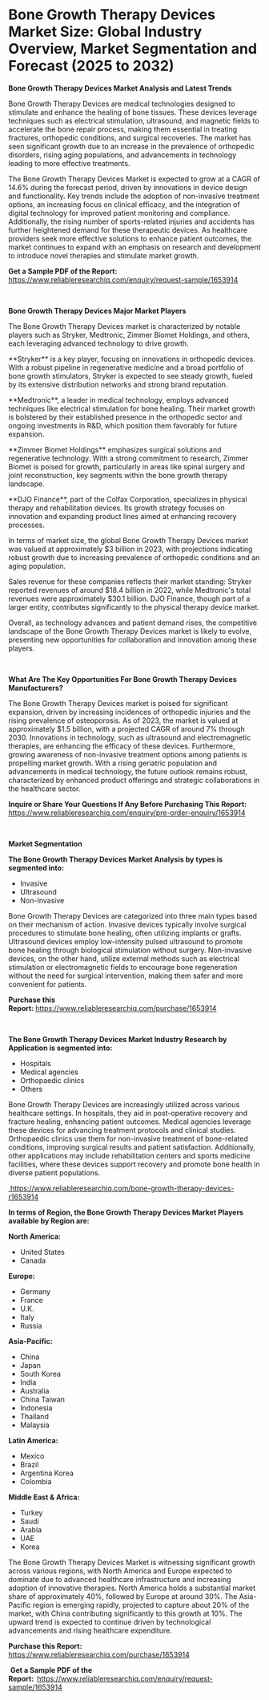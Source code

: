 <p><h1>Bone Growth Therapy Devices Market Size: Global Industry Overview, Market Segmentation and Forecast (2025 to 2032)</h1></p><p><strong>Bone Growth Therapy Devices Market Analysis and Latest Trends</strong></p>
<p><p>Bone Growth Therapy Devices are medical technologies designed to stimulate and enhance the healing of bone tissues. These devices leverage techniques such as electrical stimulation, ultrasound, and magnetic fields to accelerate the bone repair process, making them essential in treating fractures, orthopedic conditions, and surgical recoveries. The market has seen significant growth due to an increase in the prevalence of orthopedic disorders, rising aging populations, and advancements in technology leading to more effective treatments.</p><p>The Bone Growth Therapy Devices Market is expected to grow at a CAGR of 14.6% during the forecast period, driven by innovations in device design and functionality. Key trends include the adoption of non-invasive treatment options, an increasing focus on clinical efficacy, and the integration of digital technology for improved patient monitoring and compliance. Additionally, the rising number of sports-related injuries and accidents has further heightened demand for these therapeutic devices. As healthcare providers seek more effective solutions to enhance patient outcomes, the market continues to expand with an emphasis on research and development to introduce novel therapies and stimulate market growth.</p></p>
<p><strong>Get a Sample PDF of the Report:&nbsp;</strong> <a href="https://www.reliableresearchiq.com/enquiry/request-sample/1653914?utm_campaign=2805&utm_medium=2&utm_source=Github&utm_content=ia&utm_term=18042025&utm_id=bone-growth-therapy-devices">https://www.reliableresearchiq.com/enquiry/request-sample/1653914</a></p>
<p>&nbsp;</p>
<p><strong>Bone Growth Therapy Devices Major Market Players</strong></p>
<p><p>The Bone Growth Therapy Devices market is characterized by notable players such as Stryker, Medtronic, Zimmer Biomet Holdings, and others, each leveraging advanced technology to drive growth. </p><p>**Stryker** is a key player, focusing on innovations in orthopedic devices. With a robust pipeline in regenerative medicine and a broad portfolio of bone growth stimulators, Stryker is expected to see steady growth, fueled by its extensive distribution networks and strong brand reputation.</p><p>**Medtronic**, a leader in medical technology, employs advanced techniques like electrical stimulation for bone healing. Their market growth is bolstered by their established presence in the orthopedic sector and ongoing investments in R&D, which position them favorably for future expansion.</p><p>**Zimmer Biomet Holdings** emphasizes surgical solutions and regenerative technology. With a strong commitment to research, Zimmer Biomet is poised for growth, particularly in areas like spinal surgery and joint reconstruction, key segments within the bone growth therapy landscape.</p><p>**DJO Finance**, part of the Colfax Corporation, specializes in physical therapy and rehabilitation devices. Its growth strategy focuses on innovation and expanding product lines aimed at enhancing recovery processes.</p><p>In terms of market size, the global Bone Growth Therapy Devices market was valued at approximately $3 billion in 2023, with projections indicating robust growth due to increasing prevalence of orthopedic conditions and an aging population. </p><p>Sales revenue for these companies reflects their market standing: Stryker reported revenues of around $18.4 billion in 2022, while Medtronic's total revenues were approximately $30.1 billion. DJO Finance, though part of a larger entity, contributes significantly to the physical therapy device market.</p><p>Overall, as technology advances and patient demand rises, the competitive landscape of the Bone Growth Therapy Devices market is likely to evolve, presenting new opportunities for collaboration and innovation among these players.</p></p>
<p>&nbsp;</p>
<p><strong>What Are The Key Opportunities For Bone Growth Therapy Devices Manufacturers?</strong></p>
<p><p>The Bone Growth Therapy Devices market is poised for significant expansion, driven by increasing incidences of orthopedic injuries and the rising prevalence of osteoporosis. As of 2023, the market is valued at approximately $1.5 billion, with a projected CAGR of around 7% through 2030. Innovations in technology, such as ultrasound and electromagnetic therapies, are enhancing the efficacy of these devices. Furthermore, growing awareness of non-invasive treatment options among patients is propelling market growth. With a rising geriatric population and advancements in medical technology, the future outlook remains robust, characterized by enhanced product offerings and strategic collaborations in the healthcare sector.</p></p>
<p><strong>Inquire or Share Your Questions If Any Before Purchasing This Report:</strong> <a href="https://www.reliableresearchiq.com/enquiry/pre-order-enquiry/1653914?utm_campaign=2805&utm_medium=2&utm_source=Github&utm_content=ia&utm_term=18042025&utm_id=bone-growth-therapy-devices">https://www.reliableresearchiq.com/enquiry/pre-order-enquiry/1653914</a></p>
<p>&nbsp;</p>
<p><strong>Market Segmentation</strong></p>
<p><strong>The Bone Growth Therapy Devices Market Analysis by types is segmented into:</strong></p>
<p><ul><li>Invasive</li><li>Ultrasound</li><li>Non-Invasive</li></ul></p>
<p><p>Bone Growth Therapy Devices are categorized into three main types based on their mechanism of action. Invasive devices typically involve surgical procedures to stimulate bone healing, often utilizing implants or grafts. Ultrasound devices employ low-intensity pulsed ultrasound to promote bone healing through biological stimulation without surgery. Non-invasive devices, on the other hand, utilize external methods such as electrical stimulation or electromagnetic fields to encourage bone regeneration without the need for surgical intervention, making them safer and more convenient for patients.</p></p>
<p><strong>Purchase this Report:&nbsp;</strong><a href="https://www.reliableresearchiq.com/purchase/1653914?utm_campaign=2805&utm_medium=2&utm_source=Github&utm_content=ia&utm_term=18042025&utm_id=bone-growth-therapy-devices">https://www.reliableresearchiq.com/purchase/1653914</a></p>
<p>&nbsp;</p>
<p><strong>The Bone Growth Therapy Devices Market Industry Research by Application is segmented into:</strong></p>
<p><ul><li>Hospitals</li><li>Medical agencies</li><li>Orthopaedic clinics</li><li>Others</li></ul></p>
<p><p>Bone Growth Therapy Devices are increasingly utilized across various healthcare settings. In hospitals, they aid in post-operative recovery and fracture healing, enhancing patient outcomes. Medical agencies leverage these devices for advancing treatment protocols and clinical studies. Orthopaedic clinics use them for non-invasive treatment of bone-related conditions, improving surgical results and patient satisfaction. Additionally, other applications may include rehabilitation centers and sports medicine facilities, where these devices support recovery and promote bone health in diverse patient populations.</p></p>
<p><a href="https://www.reliableresearchiq.com/bone-growth-therapy-devices-r1653914?utm_campaign=2805&utm_medium=2&utm_source=Github&utm_content=ia&utm_term=18042025&utm_id=bone-growth-therapy-devices">&nbsp;https://www.reliableresearchiq.com/bone-growth-therapy-devices-r1653914</a></p>
<p><strong>In terms of Region, the Bone Growth Therapy Devices Market Players available by Region are:</strong></p>
<p>
    <p> <strong> North America: </strong>
        <ul>
            <li>United States</li>
            <li>Canada</li>
        </ul>
        </p> 
    <p> <strong> Europe: </strong>
        <ul>
            <li>Germany</li>
            <li>France</li>
            <li>U.K.</li>
            <li>Italy</li>
            <li>Russia</li>
        </ul>
        </p> 
    <p> <strong> Asia-Pacific: </strong>
        <ul>
            <li>China</li>
            <li>Japan</li>
            <li>South Korea</li>
            <li>India</li>
            <li>Australia</li>
            <li>China Taiwan</li>
            <li>Indonesia</li>
            <li>Thailand</li>
            <li>Malaysia</li>
        </ul>
        </p> 
    <p> <strong> Latin America: </strong>
        <ul>
            <li>Mexico</li>
            <li>Brazil</li>
            <li>Argentina Korea</li>
            <li>Colombia</li>
        </ul>
        </p> 
    <p> <strong> Middle East & Africa: </strong>
        <ul>
            <li>Turkey</li>
            <li>Saudi</li>
            <li>Arabia</li>
            <li>UAE</li>
            <li>Korea</li>
        </ul>
    </p>
    </p>
<p><p>The Bone Growth Therapy Devices Market is witnessing significant growth across various regions, with North America and Europe expected to dominate due to advanced healthcare infrastructure and increasing adoption of innovative therapies. North America holds a substantial market share of approximately 40%, followed by Europe at around 30%. The Asia-Pacific region is emerging rapidly, projected to capture about 20% of the market, with China contributing significantly to this growth at 10%. The upward trend is expected to continue driven by technological advancements and rising healthcare expenditure.</p></p>
<p><strong>Purchase this Report: </strong><a href="https://www.reliableresearchiq.com/purchase/1653914?utm_campaign=2805&utm_medium=2&utm_source=Github&utm_content=ia&utm_term=18042025&utm_id=bone-growth-therapy-devices">https://www.reliableresearchiq.com/purchase/1653914</a></p>
<p>&nbsp;<strong>Get a Sample PDF of the Report:&nbsp;&nbsp;</strong><a href="https://www.reliableresearchiq.com/enquiry/request-sample/1653914?utm_campaign=2805&utm_medium=2&utm_source=Github&utm_content=ia&utm_term=18042025&utm_id=bone-growth-therapy-devices">https://www.reliableresearchiq.com/enquiry/request-sample/1653914</a></p>
<p><strong></strong></p>
<p><p></p><p></p><p></p></p>